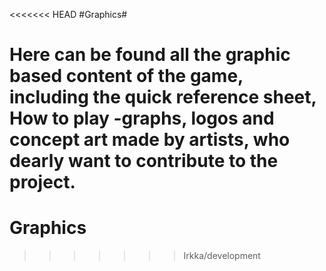 <<<<<<< HEAD
#Graphics#

Here can be found all the graphic based content of the game, including the quick reference sheet, How to play -graphs, logos and concept art made by artists, who dearly want to contribute to the project.
=======
# Graphics
>>>>>>> Irkka/development
